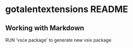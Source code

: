# gotalentextensions README

## Working with Markdown

RUN 'vsce package' to generate new vsix package